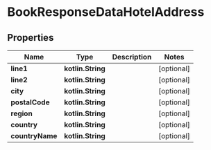 
# BookResponseDataHotelAddress

## Properties
Name | Type | Description | Notes
------------ | ------------- | ------------- | -------------
**line1** | **kotlin.String** |  |  [optional]
**line2** | **kotlin.String** |  |  [optional]
**city** | **kotlin.String** |  |  [optional]
**postalCode** | **kotlin.String** |  |  [optional]
**region** | **kotlin.String** |  |  [optional]
**country** | **kotlin.String** |  |  [optional]
**countryName** | **kotlin.String** |  |  [optional]



